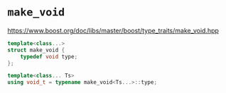 # `make_void`

https://www.boost.org/doc/libs/master/boost/type_traits/make_void.hpp



```C++
template<class...>
struct make_void {
    typedef void type;
};

template<class... Ts>
using void_t = typename make_void<Ts...>::type;
```

